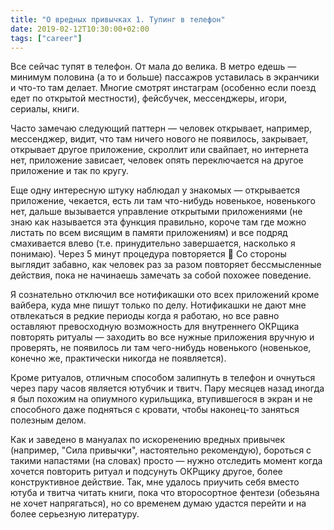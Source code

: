 ```yaml
---
title: "О вредных привычках 1. Тупинг в телефон"
date: 2019-02-12T10:30:00+02:00
tags: ["career"]
---
```


Все сейчас тупят в телефон. От мала до велика. В метро едешь — минимум половина (а то и больше) пассажров уставилась в экранчики и что-то там делает. Многие смотрят инстаграм (особенно если поезд едет по открытой местности), фейсбучек, мессенджеры, игори, сериалы, книги. 

Часто замечаю следующий паттерн — человек открывает, например, мессенджер, видит, что там ничего нового не появилось, закрывает, открывает другое приложение, скроллит или свайпает, но интернета нет, приложение зависает, человек опять переключается на другое приложение и так по кругу. 

Еще одну интересную штуку наблюдал у знакомых — открывается приложение, чекается, есть ли там что-нибудь новенькое, новенького нет, дальше вызывается управление открытыми приложениями (не знаю как называется эта функция правильно, короче там где можно листать по всем висящим в памяти приложениям) и все подряд смахивается влево (т.е. принудительно завершается, насколько я понимаю). Через 5 минут процедура повторяется 🙂 Со стороны выглядит забавно, как человек раз за разом повторяет бессмысленные действия, пока не начинаешь замечать за собой похожее поведение. 

Я сознательно отключил все нотификашки ото всех приложений кроме вайбера, куда мне пишут только по делу. Нотификашки не дают мне отвлекаться в редкие периоды когда я работаю, но все равно оставляют превосходную возможность для внутреннего ОКРщика повторять ритуалы — заходить во все нужные приложения вручную и проверять, не появилось ли там чего-нибудь новенького (новенькое, конечно же, практически никогда не появляется).

Кроме ритуалов, отличным способом залипнуть в телефон и очнуться через пару часов является ютубчик и твитч. Пару месяцев назад иногда я был похожим на опиумного курильщика, втупившегося в экран и не способного даже подняться с кровати, чтобы наконец-то заняться полезным делом.

Как и заведено в мануалах по искоренению вредных привычек (например, "Сила привычки", настоятельно рекомендую), бороться с такими напастями (на словах) просто — нужно отследить момент когда хочется повторить ритуал и подсунуть ОКРщику другое, более конструктивное действие. Так, мне удалось приучить себя вместо ютуба и твитча читать книги, пока что второсортное фентези (обезьяна не хочет напрягаться), но со временем думаю удастся перейти и на более серьезную литературу.